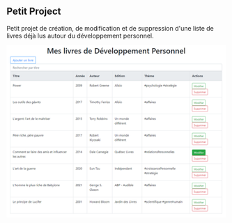 ## Petit Project

Petit projet de création, de modification et de suppression d'une liste de livres déjà lus autour du développement personnel.


<img src="./img/ScreenShot%20-%20Project%20CRUD.png"></img>